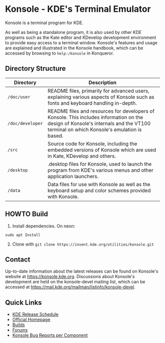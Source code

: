 # Konsole - KDE's Terminal Emulator

Konsole is a terminal program for KDE.

As well as being a standalone program, it is also used by other KDE programs
such as the Kate editor and KDevelop development environment to provide easy
access to a terminal window. Konsole's features and usage are explained and
illustrated in the Konsole handbook, which can be accessed by browsing to
`help:/konsole` in Konqueror.


## Directory Structure

| Directory          | Description                                                                                                                                                                        |
| ------------------ | ---------------------------------------------------------------------------------------------------------------------------------------------------------------------------------- |
| `/doc/user`        | README files, primarily for advanced users, explaining various aspects of Konsole such as fonts and keyboard handling in-depth.                                                    |
| `/doc/developer`   | README files and resources for developers of Konsole. This includes information on the design of Konsole's internals and the VT100 terminal on which Konsole's emulation is based. |
| `/src`             | Source code for Konsole, including the embedded versions of Konsole which are used in Kate, KDevelop and others.                                                                   |
| `/desktop`         | .desktop files for Konsole, used to launch the program from KDE's various menus and other application launchers.                                                                   |
| `/data`            | Data files for use with Konsole as well as the keyboard setup and color schemes provided with Konsole.                                                                             |


## HOWTO Build

1. Install dependencies. On neon:
```
sudo apt Install
```
2. Clone with `git clone https://invent.kde.org/utilities/konsole.git`

## Contact

Up-to-date information about the latest releases can be found on Konsole's
website at https://konsole.kde.org. Discussions about Konsole's development are
held on the konsole-devel mailing list, which can be accessed at
https://mail.kde.org/mailman/listinfo/konsole-devel.

## Quick Links
- [KDE Release Schedule](https://community.kde.org/Schedules)
- [Official Homepage](https://konsole.kde.org)
- [Builds](https://build.kde.org/job/Applications/job/konsole)
- [Forums](http://forum.kde.org/viewforum.php?f=227)
- [Konsole Bug Reports per Component](https://bugs.kde.org/describecomponents.cgi?product=konsole)

